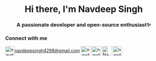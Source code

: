 <!--
**Navdeepsingh4298/Navdeepsingh4298** is a ✨ _special_ ✨ repository because its `README.md` (this file) appears on your GitHub profile.

Here are some ideas to get you started:

- 🔭 I’m currently working on ...
- 🌱 I’m currently learning ...
- 👯 I’m looking to collaborate on ...
- 🤔 I’m looking for help with ...
- 💬 Ask me about ...
- 📫 How to reach me: ...
- 😄 Pronouns: ...
- ⚡ Fun fact: ...
-->


<h1 align="center">Hi there, I'm Navdeep Singh</h1>
<h3 align="center">A passionate developer and open-source enthusiast✨</h3>

<h3>Connect with me</h3>
<p>
<a href="https://mail.google.com" target="_blank"><img align="center" src="https://cdn.jsdelivr.net/npm/simple-icons@3.0.1/icons/letterboxd.svg" alt="navdeepsingh4298" height="30" width="30" />navdeepsingh4298@gmail.com</a>
<a href="https://www.linkedin.com/in/navdeepsingh4298/" target="_blank"><img align="center" src="https://cdn.jsdelivr.net/npm/simple-icons@3.0.1/icons/linkedin.svg" alt="navdeepsingh4298" height="30" width="30" /></a>
<a href="https://instagram.com/navdeep_singh4298" target="_blank"><img align="center" src="https://cdn.jsdelivr.net/npm/simple-icons@3.0.1/icons/instagram.svg" alt="navdeep_singh4298" height="30" width="30" /></a>
<a href="https://www.hackerrank.com/Navdeepsingh4298" target="_blank"><img align="center" src="https://cdn.jsdelivr.net/npm/simple-icons@3.0.1/icons/hackerrank.svg" alt="Navdeepsingh4298" height="30" width="30" /></a>
<a href="https://www.hackerearth.com/@navdeep51" target="_blank"><img align="center" src="https://cdn.jsdelivr.net/npm/simple-icons@3.0.1/icons/hackerearth.svg" alt="navdeep51" height="30" width="30" /></a>

</p>

